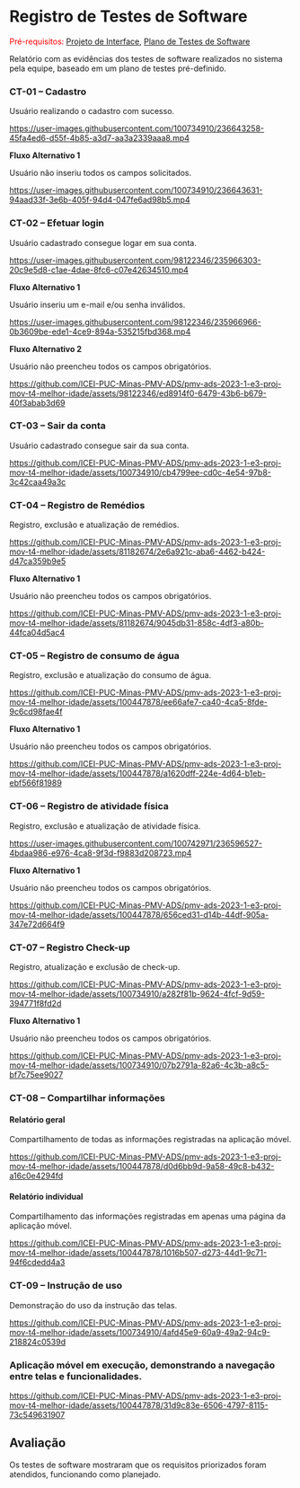 # Registro de Testes de Software

<span style="color:red">Pré-requisitos: <a href="https://github.com/ICEI-PUC-Minas-PMV-ADS/pmv-ads-2023-1-e3-proj-mov-t4-melhor-idade/blob/main/docs/04-Projeto%20de%20Interface.md"> Projeto de Interface</a></span>, <a href="https://github.com/ICEI-PUC-Minas-PMV-ADS/pmv-ads-2023-1-e3-proj-mov-t4-melhor-idade/blob/main/docs/08-Plano%20de%20Testes%20de%20Software.md"> Plano de Testes de Software</a>

Relatório com as evidências dos testes de software realizados no sistema pela equipe, baseado em um plano de testes pré-definido.

<h3>CT-01 – Cadastro</h3>
<p>Usuário realizando o cadastro com sucesso.</p>



https://user-images.githubusercontent.com/100734910/236643258-45fa4ed6-d55f-4b85-a3d7-aa3a2339aaa8.mp4




**Fluxo Alternativo 1**

<p>Usuário não inseriu todos os campos solicitados.</p>




https://user-images.githubusercontent.com/100734910/236643631-94aad33f-3e6b-405f-94d4-047fe6ad98b5.mp4




<h3>CT-02 – Efetuar login</h3>
<p>Usuário cadastrado consegue logar em sua conta.</p>






https://user-images.githubusercontent.com/98122346/235966303-20c9e5d8-c1ae-4dae-8fc6-c07e42634510.mp4



**Fluxo Alternativo 1**
<p>Usuário inseriu um e-mail e/ou senha inválidos.</p>





https://user-images.githubusercontent.com/98122346/235966966-0b3609be-ede1-4ce9-894a-535215fbd368.mp4


**Fluxo Alternativo 2**
<p>Usuário não preencheu todos os campos obrigatórios.</p>




https://github.com/ICEI-PUC-Minas-PMV-ADS/pmv-ads-2023-1-e3-proj-mov-t4-melhor-idade/assets/98122346/ed8914f0-6479-43b6-b679-40f3abab3d69

<h3>CT-03 – Sair da conta</h3>
<p>Usuário cadastrado consegue sair da sua conta.</p>


https://github.com/ICEI-PUC-Minas-PMV-ADS/pmv-ads-2023-1-e3-proj-mov-t4-melhor-idade/assets/100734910/cb4799ee-cd0c-4e54-97b8-3c42caa49a3c



<h3>CT-04 – Registro de Remédios</h3>
<p>Registro, exclusão e atualização de remédios.</p>






https://github.com/ICEI-PUC-Minas-PMV-ADS/pmv-ads-2023-1-e3-proj-mov-t4-melhor-idade/assets/81182674/2e6a921c-aba6-4462-b424-d47ca359b9e5





**Fluxo Alternativo 1**

<p>Usuário não preencheu todos os campos obrigatórios.</p>







https://github.com/ICEI-PUC-Minas-PMV-ADS/pmv-ads-2023-1-e3-proj-mov-t4-melhor-idade/assets/81182674/9045db31-858c-4df3-a80b-44fca04d5ac4







<h3>CT-05 – Registro de consumo de água</h3>
<p>Registro, exclusão e atualização do consumo de água.</p>

https://github.com/ICEI-PUC-Minas-PMV-ADS/pmv-ads-2023-1-e3-proj-mov-t4-melhor-idade/assets/100447878/ee66afe7-ca40-4ca5-8fde-9c6cd98fae4f

**Fluxo Alternativo 1**

<p>Usuário não preencheu todos os campos obrigatórios.</p>


https://github.com/ICEI-PUC-Minas-PMV-ADS/pmv-ads-2023-1-e3-proj-mov-t4-melhor-idade/assets/100447878/a1620dff-224e-4d64-b1eb-ebf566f81989


<h3>CT-06 – Registro de atividade física</h3>
<p>Registro, exclusão e atualização de atividade física.</p>



https://user-images.githubusercontent.com/100742971/236596527-4bdaa986-e976-4ca8-9f3d-f9883d208723.mp4

**Fluxo Alternativo 1**

<p>Usuário não preencheu todos os campos obrigatórios.</p>



https://github.com/ICEI-PUC-Minas-PMV-ADS/pmv-ads-2023-1-e3-proj-mov-t4-melhor-idade/assets/100447878/656ced31-d14b-44df-905a-347e72d664f9



<h3>CT-07 – Registro Check-up</h3>
<p>Registro, atualização e exclusão de check-up.</p>




https://github.com/ICEI-PUC-Minas-PMV-ADS/pmv-ads-2023-1-e3-proj-mov-t4-melhor-idade/assets/100734910/a282f81b-9624-4fcf-9d59-394771f8fd2d





**Fluxo Alternativo 1**

<p>Usuário não preencheu todos os campos obrigatórios.</p>



https://github.com/ICEI-PUC-Minas-PMV-ADS/pmv-ads-2023-1-e3-proj-mov-t4-melhor-idade/assets/100734910/07b2791a-82a6-4c3b-a8c5-bf7c75ee9027




<h3>CT-08 – Compartilhar informações</h3>

<h4>Relatório geral</h4>
<p>Compartilhamento de todas as informações registradas na aplicação móvel.</p>

https://github.com/ICEI-PUC-Minas-PMV-ADS/pmv-ads-2023-1-e3-proj-mov-t4-melhor-idade/assets/100447878/d0d6bb9d-9a58-49c8-b432-a16c0e4294fd

<h4>Relatório individual</h4>
<p>Compartilhamento das informações registradas em apenas uma página da aplicação móvel.</p>

https://github.com/ICEI-PUC-Minas-PMV-ADS/pmv-ads-2023-1-e3-proj-mov-t4-melhor-idade/assets/100447878/1016b507-d273-44d1-9c71-94f6cdedd4a3



<h3>CT-09 – Instrução de uso</h3>
<p>Demonstração do uso da instrução das telas.</p>



https://github.com/ICEI-PUC-Minas-PMV-ADS/pmv-ads-2023-1-e3-proj-mov-t4-melhor-idade/assets/100734910/4afd45e9-60a9-49a2-94c9-218824c0539d




<h3>Aplicação móvel em execução, demonstrando a navegação entre telas e funcionalidades.</h3>


https://github.com/ICEI-PUC-Minas-PMV-ADS/pmv-ads-2023-1-e3-proj-mov-t4-melhor-idade/assets/100447878/31d9c83e-6506-4797-8115-73c549631907


## Avaliação

Os testes de software mostraram que os requisitos priorizados foram atendidos, funcionando como planejado.
